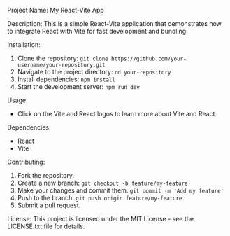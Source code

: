 Project Name: My React-Vite App

Description:
This is a simple React-Vite application that demonstrates how to integrate React with Vite for fast development and bundling.

Installation:
1. Clone the repository: `git clone https://github.com/your-username/your-repository.git`
2. Navigate to the project directory: `cd your-repository`
3. Install dependencies: `npm install`
4. Start the development server: `npm run dev`

Usage:
- Click on the Vite and React logos to learn more about Vite and React.

Dependencies:
- React
- Vite

Contributing:
1. Fork the repository.
2. Create a new branch: `git checkout -b feature/my-feature`
3. Make your changes and commit them: `git commit -m 'Add my feature'`
4. Push to the branch: `git push origin feature/my-feature`
5. Submit a pull request.

License:
This project is licensed under the MIT License - see the LICENSE.txt file for details.
